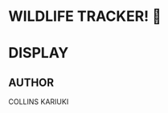 #                                                         WILDLIFE TRACKER! :paw_prints:

# DISPLAY

## AUTHOR

COLLINS KARIUKI
